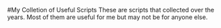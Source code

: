 #My Colletion of Useful Scripts
These are scripts that collected over the years. Most of them are useful for me but may not be for anyone else.